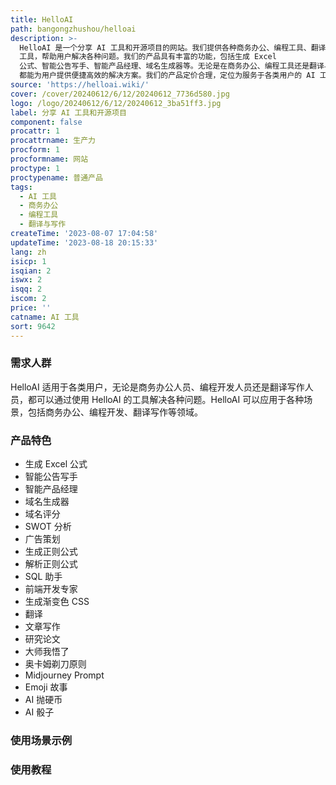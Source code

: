 ```yaml
---
title: HelloAI
path: bangongzhushou/helloai
description: >-
  HelloAI 是一个分享 AI 工具和开源项目的网站。我们提供各种商务办公、编程工具、翻译与写作等 AI
  工具，帮助用户解决各种问题。我们的产品具有丰富的功能，包括生成 Excel
  公式、智能公告写手、智能产品经理、域名生成器等。无论是在商务办公、编程工具还是翻译与写作方面，HelloAI
  都能为用户提供便捷高效的解决方案。我们的产品定价合理，定位为服务于各类用户的 AI 工具平台。
source: 'https://helloai.wiki/'
cover: /cover/20240612/6/12/20240612_7736d580.jpg
logo: /logo/20240612/6/12/20240612_3ba51ff3.jpg
label: 分享 AI 工具和开源项目
component: false
procattr: 1
procattrname: 生产力
procform: 1
procformname: 网站
proctype: 1
proctypename: 普通产品
tags:
  - AI 工具
  - 商务办公
  - 编程工具
  - 翻译与写作
createTime: '2023-08-07 17:04:58'
updateTime: '2023-08-18 20:15:33'
lang: zh
isicp: 1
isqian: 2
iswx: 2
isqq: 2
iscom: 2
price: ''
catname: AI 工具
sort: 9642
---
```




### 需求人群
HelloAI 适用于各类用户，无论是商务办公人员、编程开发人员还是翻译写作人员，都可以通过使用 HelloAI 的工具解决各种问题。HelloAI 可以应用于各种场景，包括商务办公、编程开发、翻译写作等领域。

### 产品特色
- 生成 Excel 公式
- 智能公告写手
- 智能产品经理
- 域名生成器
- 域名评分
- SWOT 分析
- 广告策划
- 生成正则公式
- 解析正则公式
- SQL 助手
- 前端开发专家
- 生成渐变色 CSS
- 翻译
- 文章写作
- 研究论文
- 大师我悟了
- 奥卡姆剃刀原则
- Midjourney Prompt
- Emoji 故事
- AI 抛硬币
- AI 骰子

### 使用场景示例


### 使用教程


  
